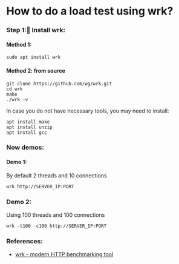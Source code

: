 # How to do a load test using wrk?
### Step 1: ّInstall wrk:
#### Method 1:
```
sudo apt install wrk
```
#### Method 2: from source
```
git clone https://github.com/wg/wrk.git
cd wrk
make
./wrk -v
```
In case you do not have necessary tools, you may need to install:
```
apt install make
apt install unzip
apt install gcc
```

### Now demos:
#### Demo 1:
By default 2 threads and 10 connections
```
wrk http://SERVER_IP:PORT
```
### Demo 2:
Using 100 threads and 100 connections
```
wrk -t100 -c100 http://SERVER_IP:PORT
```

### References:
- [wrk - modern HTTP benchmarking tool](https://www.youtube.com/watch?v=idJIVvSDPrk)
